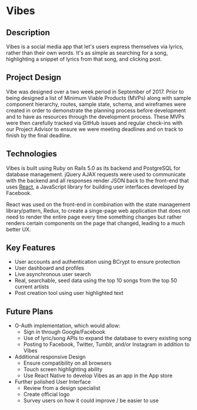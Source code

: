# Vibes
## Description
Vibes is a social media app that let's users express themselves via lyrics,
rather than their own words. It's as simple as searching for a song,
highlighting a snippet of lyrics from that song, and clicking post.

## Project Design
Vibe was designed over a two week period in September of 2017. Prior to
being designed a list of Minimum Viable Products (MVPs) along with sample
component hierarchy, routes, sample state, schema, and wireframes were
created in order to demonstrate the planning process before development and
to have as resources through the development process. These MVPs were then carefully tracked via GitHub issues and regular check-ins with our Project Advisor to ensure we were meeting deadlines and on track to finish by the
final deadline.

## Technologies
Vibes is built using Ruby on Rails 5.0 as its backend and PostgreSQL for
database management. jQuery AJAX requests were used to communicate with
the backend and all responses render JSON back to the front-end that uses [React](https://reactjs.org/), a JavaScript library for building
user interfaces developed by Facebook.

React was used on the front-end in combination with the state management
library/pattern, Redux, to create a singe-page web application
that does not need to render the entire page every time something changes
but rather renders certain components on the page that changed, leading to
a much better UX.

## Key Features
  + User accounts and authentication using BCrypt to ensure protection
  + User dashboard and profiles
  + Live asynchronous user search
  + Real, searchable, seed data using the top 10 songs from the top 50 current artists
  + Post creation tool using user highlighted text

## Future Plans
  + O-Auth implementation, which would allow:
    + Sign in through Google/Facebook
    + Use of lyric/song APIs to expand the database to every existing song
    + Posting to Facebook, Twitter, Tumblr, and/or Instagram in addition to Vibes
  + Additional responsive Design
    + Ensure compatibility on all browsers
    + Touch screen highlighting ability
    + Use React Native to develop Vibes as an app in the App store
  + Further polished User Interface
    + Review from a design specialist
    + Create official logo
    + Survey users on how it could improve / be easier to use
